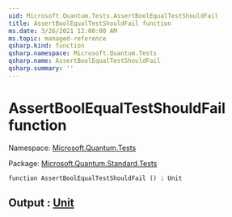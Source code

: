 ```yaml
---
uid: Microsoft.Quantum.Tests.AssertBoolEqualTestShouldFail
title: AssertBoolEqualTestShouldFail function
ms.date: 3/26/2021 12:00:00 AM
ms.topic: managed-reference
qsharp.kind: function
qsharp.namespace: Microsoft.Quantum.Tests
qsharp.name: AssertBoolEqualTestShouldFail
qsharp.summary: ''
---
```


# AssertBoolEqualTestShouldFail function

Namespace: [Microsoft.Quantum.Tests](xref:Microsoft.Quantum.Tests)

Package: [Microsoft.Quantum.Standard.Tests](https://nuget.org/packages/Microsoft.Quantum.Standard.Tests)




```qsharp
function AssertBoolEqualTestShouldFail () : Unit
```


## Output : [Unit](xref:microsoft.quantum.lang-ref.unit)

